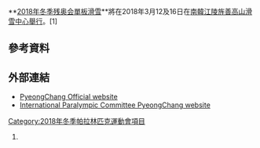 **[2018年冬季残奥会](https://zh.wikipedia.org/wiki/2018年冬季残奥会 "wikilink")[單板滑雪](../Page/單板滑雪.md "wikilink")**將在2018年3月12及16日在[南韓](https://zh.wikipedia.org/wiki/南韓 "wikilink")[江陵](../Page/江陵市.md "wikilink")[旌善高山滑雪中心舉行](../Page/旌善高山滑雪中心.md "wikilink")。\[1\]

## 參考資料

## 外部連結

  - [PyeongChang Official
    website](https://www.pyeongchang2018.com/en/paralympics/index)
  - [International Paralympic Committee PyeongChang
    website](https://www.paralympic.org/pyeongchang-2018)

[Category:2018年冬季帕拉林匹克運動會項目](https://zh.wikipedia.org/wiki/Category:2018年冬季帕拉林匹克運動會項目 "wikilink")

1.
